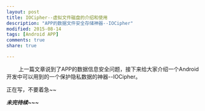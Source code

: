 ```yaml
---
layout: post
title: IOCipher--虚拟文件磁盘的介绍和使用
description: "APP的数据文件安全存储神器--IOCipher"
modified: 2015-08-14
tags: [Android APP]
comments: true
share: true

---
```


&nbsp;&nbsp;&nbsp;&nbsp;&nbsp;&nbsp;&nbsp; 上一篇文章说到了APP的数据信息安全问题，接下来给大家介绍一个Android开发中可以用到的一个保护隐私数据的神器--IOCipher。

正在写，不要着急~~

***未完待续~~~***